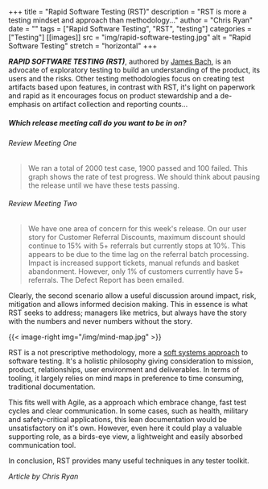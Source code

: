 +++
title = "Rapid Software Testing (RST)"
description = "RST is more a testing mindset and approach than methodology..."
author = "Chris Ryan"
date = ""
tags = ["Rapid Software Testing", "RST", "testing"]
categories = ["Testing"]
[[images]]
  src = "img/rapid-software-testing.jpg"
  alt = "Rapid Software Testing"
  stretch = "horizontal"
+++

**_RAPID SOFTWARE TESTING (RST)_**, authored by [James Bach](https://www.satisfice.com), is an advocate of exploratory testing to build an understanding of the product, its users and the risks. Other testing methodologies focus on creating test artifacts based upon features, in contrast with RST, it's light on paperwork and rapid as it encourages focus on product stewardship and a de-emphasis on artifact collection and reporting counts...

<!--more-->

##### Which release meeting call do you want to be in on?

###### Review Meeting One

> We ran a total of 2000 test case, 1900 passed and 100 failed. This graph shows the rate of test progress. We should think about pausing the release until we have these tests passing.

###### Review Meeting Two

> We have one area of concern for this week's release. On our user story for Customer Referral Discounts, maximum discount should continue to 15% with 5+ referrals but currently stops at 10%. This appears to be due to the time lag on the referral batch processing. Impact is increased support tickets, manual refunds and basket abandonment. However, only 1% of customers currently have 5+ referrals. The Defect Report has been emailed.

Clearly, the second scenario allow a useful discussion around impact, risk, mitigation and allows informed decision making. This in essence is what RST seeks to address; managers like metrics, but always have the story with the numbers and never numbers without the story.

{{< image-right img="/img/mind-map.jpg" >}}

RST is a not prescriptive methodology, more a [soft systems approach](https://en.wikipedia.org/wiki/Soft_systems_methodology) to software testing. It's a holistic philosophy giving consideration to mission, product, relationships, user environment and deliverables. In terms of tooling, it largely relies on mind maps in preference to time consuming, traditional documentation.

This fits well with Agile, as a approach which embrace change, fast test cycles and clear communication. In some cases, such as health, military and safety-critical applications, this lean documentation would be unsatisfactory on it's own. However, even here it could play a valuable supporting role, as a birds-eye view, a lightweight and easily absorbed communication tool.

In conclusion, RST provides many useful techniques in any tester toolkit.

_Article by Chris Ryan_
